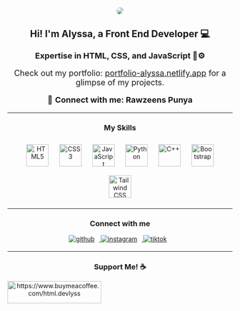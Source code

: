 <div align="center">
    <img  style="border-radius:20px" src="https://scontent.fkul5-3.fna.fbcdn.net/v/t39.30808-6/421089155_936687697787899_1314942642240063193_n.jpg?_nc_cat=104&ccb=1-7&_nc_sid=dd5e9f&_nc_eui2=AeGHvPsnlcAbol1Y93Q3sed3Y08qyM425CNjTyrIzjbkIy8kZrif4iWMK9btU0GANiFwMO8PnH7qiQDJis2DhSFc&_nc_ohc=W8jVwHgWHAUAX_1Tu1b&_nc_zt=23&_nc_ht=scontent.fkul5-3.fna&oh=00_AfD378W65vZWRoqqbp0wYQrzwR8qaGuUQBmmw2903hEYsQ&oe=65E2135F" align="center" style="width: 100%; border-radius: 50%;" />
</div>

<div align="center">
    <h2>Hi! I'm Alyssa, a Front End Developer 💻</h2>
    <p style="font-size: 18px;"><b>Expertise in HTML, CSS, and JavaScript 🧬⚙️</b></p>
    <p style="font-size: 18px;">Check out my portfolio: <a href="https://portfolio-alyssa.netlify.app/" target="_blank">portfolio-alyssa.netlify.app</a> for a glimpse of my projects.</p>
    <p style="font-size: 18px;">🤝 <b>Connect with me: Rawzeens Punya</b></p>
</div>

<hr>

<div align="center">
    <h3>My Skills</h3>
</div>
<div align="center">
    <a href="https://en.wikipedia.org/wiki/HTML5" target="_blank"><img style="margin: 10px;" src="https://profilinator.rishav.dev/skills-assets/html5-original-wordmark.svg" alt="HTML5" height="50" /></a>
    <a href="https://www.w3schools.com/css/" target="_blank"><img style="margin: 10px;" src="https://profilinator.rishav.dev/skills-assets/css3-original-wordmark.svg" alt="CSS3" height="50" /></a>
    <a href="https://www.javascript.com/" target="_blank"><img style="margin: 10px;" src="https://profilinator.rishav.dev/skills-assets/javascript-original.svg" alt="JavaScript" height="50" /></a>
    <a href="https://www.python.org/" target="_blank"><img style="margin: 10px;" src="https://profilinator.rishav.dev/skills-assets/python-original.svg" alt="Python" height="50" /></a>
    <a href="https://www.cplusplus.com/" target="_blank"><img style="margin: 10px;" src="https://profilinator.rishav.dev/skills-assets/cplusplus-original.svg" alt="C++" height="50" /></a>
    <a href="https://getbootstrap.com/docs/3.4/javascript/" target="_blank"><img style="margin: 10px;" src="https://profilinator.rishav.dev/skills-assets/bootstrap-plain.svg" alt="Bootstrap" height="50" /></a>
    <a href="https://www.tailwindcss.com/" target="_blank"><img style="margin: 10px;" src="https://profilinator.rishav.dev/skills-assets/tailwindcss.svg" alt="Tailwind CSS" height="50" /></a>
</div>

<hr>

<div align="center">
    <h3>Connect with me</h3>
</div>
<div align="center">
    <a href="https://github.com/html-devlyss" target="_blank">
        <img src="https://img.shields.io/badge/github-%2324292e.svg?&style=for-the-badge&logo=github&logoColor=white" alt="github" style="margin-bottom: 5px; margin-right: 10px;" />
    </a>
    <a href="https://instagram.com/qver505" target="_blank">
        <img src="https://img.shields.io/badge/instagram-%23bc2a8d.svg?&style=for-the-badge&logo=instagram&logoColor=white" alt="instagram" style="margin-bottom: 5px; margin-right: 10px;" />
    </a>
    <a href="https://www.tiktok.com/@html.devlyss" target="_blank">
        <img src="https://img.shields.io/badge/tiktok-%23000000.svg?&style=for-the-badge&logo=tiktok&logoColor=white" alt="tiktok" style="margin-bottom: 5px; margin-right: 10px;" />
    </a>
</div>

<hr>

<div align="center">
    <h3>Support Me! ☕️</h3>
</div>
<div align="center">
    <a href="https://www.buymeacoffee.com/html.devlyss">
        <img align="left" src="https://cdn.buymeacoffee.com/buttons/v2/default-yellow.png" height="50" width="210" alt="https://www.buymeacoffee.com/html.devlyss" />
    </a>
</div>
